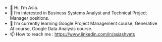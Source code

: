 - 👋 Hi, I’m Asia.
- 👀 I’m interested in Business Systems Analyst and Technical Project Manager positions.
- 🌱 I’m currently learning Google Project Management course, Generative AI course, Google Data Analysis course.
- 📫 How to reach me : https://www.linkedin.com/in/asiashvets  

<!---
AsiShvets/AsiShvets is a ✨ special ✨ repository because its `README.md` (this file) appears on your GitHub profile.
You can click the Preview link to take a look at your changes.
--->
